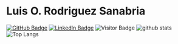 # Luis O. Rodriguez Sanabria
[![GitHub Badge](https://img.shields.io/github/followers/luisrodr007?style=social)](https://github.com/luisrodr007?tab=followers)
[![LinkedIn Badge](https://img.shields.io/badge/My-LinkedIn-blue)](https://www.linkedin.com/in/luis-rodriguez-217064197)
![Visitor Badge](https://komarev.com/ghpvc/?username=luisrodr007)
![github stats](https://github-readme-stats-sigma-five.vercel.app/api?username=luisrodr007&show_icons=true)
![Top Langs](https://github-readme-stats-sigma-five.vercel.app/api/top-langs/?username=luisrodr007&langs_count=3&hide=javascript,go,html,css,tex)
